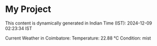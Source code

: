 # My Project

This content is dynamically generated in Indian Time (IST): 2024-12-09 02:23:34 IST


Current Weather in Coimbatore:
Temperature: 22.88 °C
Condition: mist
